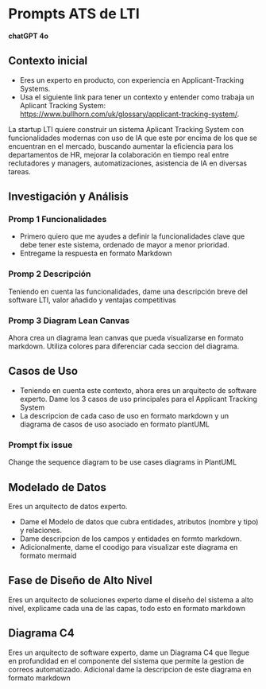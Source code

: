 # Prompts ATS de LTI

**chatGPT 4o**

## Contexto inicial

- Eres un experto en producto, con experiencia en Applicant-Tracking Systems.
- Usa el siguiente link para tener un contexto y entender como trabaja un Aplicant Tracking System: https://www.bullhorn.com/uk/glossary/applicant-tracking-system/.

La startup LTI quiere construir un sistema Aplicant Tracking System con funcionalidades modernas con uso de IA que este por encima de los que se encuentran en el mercado, buscando aumentar la eficiencia para los departamentos de HR, mejorar la colaboración en tiempo real entre reclutadores y managers, automatizaciones, asistencia de IA en diversas tareas.

## Investigación y Análisis

### Promp 1 Funcionalidades

- Primero quiero que me ayudes a definir la funcionalidades clave que debe tener este sistema, ordenado de mayor a menor prioridad.
- Entregame la respuesta en formato Markdown

### Promp 2 Descripción

Teniendo en cuenta las funcionalidades, dame una descripción breve del software LTI, valor añadido y ventajas competitivas

### Promp 3 Diagram Lean Canvas

Ahora crea un diagrama lean canvas que pueda visualizarse en formato markdown. Utiliza colores para diferenciar cada seccion del diagrama.

## Casos de Uso

- Teniendo en cuenta este contexto, ahora eres un arquitecto de software experto. Dame los 3 casos de uso principales para el Applicant Tracking System
- La descripcion de cada caso de uso en formato markdown y un diagrama de casos de uso asociado en formato plantUML

### Prompt fix issue

Change the sequence diagram to be use cases diagrams in PlantUML

## Modelado de Datos

Eres un arquitecto de datos experto.

- Dame el Modelo de datos que cubra entidades, atributos (nombre y tipo) y relaciones.
- Dame descripcion de los campos y entidades en formto markdown.
- Adicionalmente, dame el coodigo para visualizar este diagrama en formato mermaid

## Fase de Diseño de Alto Nivel

Eres un arquitecto de soluciones experto dame el diseño del sistema a alto nivel, explicame cada una de las capas, todo esto en formato markdown

## Diagrama C4

Eres un arquitecto de software experto, dame un Diagrama C4 que llegue en profundidad en el componente del sistema que permite la gestion de correos automatizado.
Adicional dame la descripcion de este diagrama en formato markdown

